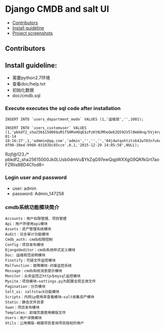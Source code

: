 # Django CMDB and salt UI
* [Contributors](#contributors)
* [Install guideline](#install-guideline)
* [Project screenshots](#project-screenshots)

## Contributors

## Install guideline:
* 需要python2.7环境
* 查看doc/help.txt
* 初始化数据
* doc/cmdb.sql

### Execute executes the sql code after installation
```
INSERT INTO `users_department_mode` VALUES (1,'运维部','',1001);

INSERT INTO `users_customuser` VALUES (1,'pbkdf2_sha256$15000$uM1f5HMxHOqE$zPzKtNJMheQe62Q592V5l0m60nq/5Vj4rgzlVf5nXYs=','2016-01-14 18:16:27',1,'admmin@qq.com','admin','','','','04j4wtqxhtzts642w783nfukepx0w5jc',NULL,1,0,'3eceb1e9-df90-38ed-9960-03183bc85cce',0,1,'2015-12-29 14:05:50',NULL);
```
Rzjf@123./*
pbkdf2_sha256$15000$Jk0LUsb0dmVu$YkZqG97ewQqpWXXgG9QKfkGrt7aoFZRIis8BD4Cfod8=

### Login user and password
* user: admin
* password: Admin_147258

### cmdb系统功能模块简介
```
Accounts：用户权限管理、项目管理
Api：用户所使用api模块
Assets：资产管理系统模块
Audit：日志审计功能模块
Cmdb_auth: cmdb权限控制
Config：项目发布模块
DjangoUeditor：cmdb系统样式定义模块
Doc: 运维规范说明模块
Finotify：可疑文件监控模块
Malfunction：故障模块-对接监控系统
Message：cmdb系统消息提示模块
Monitor：业务监控之http与mysql监控模块
Mysite：项目模块—settings.py为配置全局生效文件
Pagination：分页模块
Salt_ui: saltstack功能模块
Scripts：内网ip使用率查看模块—salt收集资产模块
Static：静态文件目录
Swan：项目发布模块
Templates: 前端页面使用模版文件
Users：用户详情模块
Utils：公用模版-根据项目查询项目授权的用户
```

